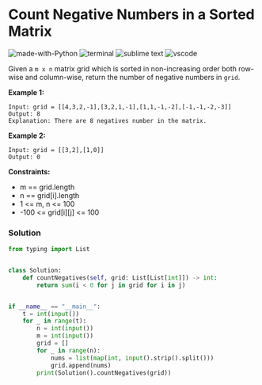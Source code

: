 # Count Negative Numbers in a Sorted Matrix
![made-with-Python](https://img.shields.io/badge/Made%20with-Python-007396.svg)
![terminal](https://img.shields.io/badge/Windows%20Terminal-4D4D4D?logo=windows%20terminal&logoColor=white)
![sublime text](https://img.shields.io/badge/sublime_text-%23575757.svg?logo=sublime-text&logoColor=important)
![vscode](https://img.shields.io/badge/Visual_Studio_Code-0078D4?logo=visual%20studio%20code&logoColor=white)

Given a `m x n` matrix grid which is sorted in non-increasing order both row-wise and column-wise, return the number of negative numbers in `grid`.

__Example 1:__
```
Input: grid = [[4,3,2,-1],[3,2,1,-1],[1,1,-1,-2],[-1,-1,-2,-3]]
Output: 8
Explanation: There are 8 negatives number in the matrix.
```
__Example 2:__
```
Input: grid = [[3,2],[1,0]]
Output: 0
```

__Constraints:__
- m == grid.length
- n == grid[i].length
- 1 <= m, n <= 100
- -100 <= grid[i][j] <= 100


### Solution
```py
from typing import List


class Solution:
    def countNegatives(self, grid: List[List[int]]) -> int:
        return sum(i < 0 for j in grid for i in j)


if __name__ == "__main__":
    t = int(input())
    for _ in range(t):
        n = int(input())
        m = int(input())
        grid = []
        for _ in range(n):
            nums = list(map(int, input().strip().split()))
            grid.append(nums)
        print(Solution().countNegatives(grid))
```